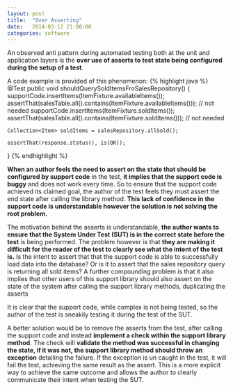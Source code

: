 ```yaml
---
layout: post
title:  "Over Asserting"
date:   2014-03-12 21:00:00
categories: software
---
```


An observed anti pattern during automated testing both at the unit and application layers is the **over use of asserts to test state being configured during the setup of a test**.

<!--more-->

A code example is provided of this phenomenon:
{% highlight java %}
@Test
public void shouldQuerySoldItemsFroSalesRepository() {
	supportCode.insertItems(ItemFixture.availableItems());
	assertThat(salesTable.all().contains(ItemFixture.availableItems())); // not needed
	supportCode.insertItems(ItemFixture.soldItems());
	assertThat(salesTable.all().contains(ItemFixture.soldItems())); // not needed

	Collection<Item> soldItems = salesRepository.allSold();

	assertThat(response.status(), is(OK));
}
{% endhighlight %}

**When an author feels the need to assert on the state that should be configured by support code** in the test, **it implies that the support code is buggy** and does not work every time. So to ensure that the support code achieved its claimed goal, the author of the test feels they must assert the end state after calling the library method. **This lack of confidence in the support code is understandable however the solution is not solving the root problem.**

The motivation behind the asserts is understandable, **the author wants to ensure that the System Under Test (SUT) is in the correct state before the test** is being performed. The problem however is that **they are making it difficult for the reader of the test to clearly see what the intent of the test is.** Is the intent to assert that that the support code is able to successfully load data into the database? Or is it to assert that the sales repository query is returning all sold items? A further compounding problem is that it also implies that other users of this support library should also assert on the state of the system after calling the support library methods, duplicating the asserts

It is clear that the support code, while complex is not being tested, so the author of the test is sneakily testing it during the test of the SUT.

A better solution would be to remove the asserts from the test, after calling the support code and instead **implement a check within the support library method**. The check will **validate the method was successful in changing the state, if it was not, the support library method should throw an exception** detailing the failure. If the exception is un caught in the test, it will fail the test, achieving the same result as the assert. This is a more explicit way to achieve the same outcome and allows the author to clearly communicate their intent when testing the SUT.
